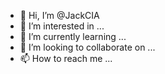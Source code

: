 - 👋 Hi, I’m @JackCIA
- 👀 I’m interested in ...
- 🌱 I’m currently learning ...
- 💞️ I’m looking to collaborate on ...
- 📫 How to reach me ...

<!---
JackCIA/JackCIA is a ✨ special ✨ repository because its `README.md` (this file) appears on your GitHub profile.
You can click the Preview link to take a look at your changes.
--->
